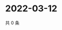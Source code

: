 # 2022-03-12

共 0 条

<!-- BEGIN WEIBO -->
<!-- 最后更新时间 Sat Mar 12 2022 11:01:11 GMT+0800 (China Standard Time) -->

<!-- END WEIBO -->
